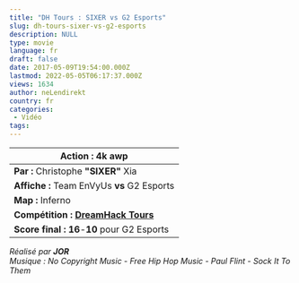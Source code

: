 ```yaml
---
title: "DH Tours : SIXER vs G2 Esports"
slug: dh-tours-sixer-vs-g2-esports
description: NULL
type: movie
language: fr
draft: false
date: 2017-05-09T19:54:00.000Z
lastmod: 2022-05-05T06:17:37.000Z
views: 1634
author: neLendirekt
country: fr
categories:
 - Vidéo
tags:
---
```

| **Action :** 4k awp                                                          |
| ---------------------------------------------------------------------------- |
| **Par :** Christophe **"SIXER"** Xia                                         |
| **Affiche :** Team EnVyUs **vs** G2 Esports                                  |
| **Map :** Inferno                                                            |
| **Compétition : [DreamHack Tours](/tournament/esl-pro-league-s5-europe/49)** |
| **Score final : 16**\-**10** pour  G2 Esports                                |

  
_Réalisé par **JOR**_  
_Musique : No Copyright Music - Free Hip Hop Music - Paul Flint - Sock It To Them_
